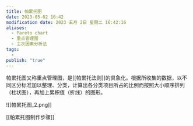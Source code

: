 ```yaml
---
title: 帕累托图
date: 2023-05-02 16:42
modification date: 2023 五月 2日 星期二 16:42:16
aliases:
  - Pareto chart
  - 重点管理图
  - 主次因素分析法
tags:
  - 
publish: "true"
---
```


帕累托图又称重点管理图，是[[帕累托法则]]的具象化。根据所收集的数据，以不同区分标准加以整理、分类，计算出各分类项目所占的比例而按照大小顺序排列（柱状图），再加上累积值（折线）的图形。

![[帕累托图_2.png]]

[[帕累托图制作步骤]]
